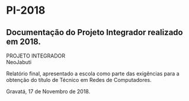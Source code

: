 # PI-2018  
## Documentação do Projeto Integrador realizado em 2018.  
  
PROJETO INTEGRADOR   
  NeoJabuti

Relatório final, apresentado a escola como parte das exigências para a obtenção do título de Técnico em Redes de Computadores.



Gravatá, 17 de Novembro de 2018.
